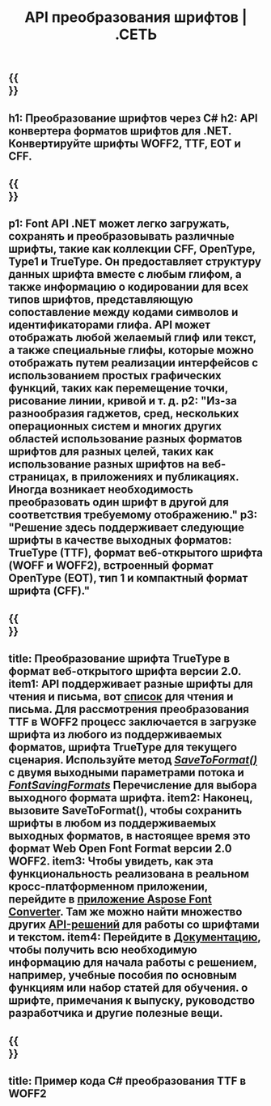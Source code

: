 ﻿---
translation: true
template: /_templates/conversion-net.md
title: API преобразования шрифтов | .СЕТЬ
url: /net/conversion/
description: Функция преобразования шрифтов. Преобразуйте различные шрифты, такие как CFF, EOT, WOFF, TTF и Type 1, с помощью нескольких строк кода C# через библиотеку .NET.
keywords: конвертер шрифтов .net, конвертер шрифтов net, обложка шрифта С#
family: font
platformtag: net
feature: conversion
---

{{<section banner>}}
---
h1: Преобразование шрифтов через C#
h2: API конвертера форматов шрифтов для .NET. Конвертируйте шрифты WOFF2, TTF, EOT и CFF.
---

{{<section overview>}}
---
p1: Font API .NET может легко загружать, сохранять и преобразовывать различные шрифты, такие как коллекции CFF, OpenType, Type1 и TrueType. Он предоставляет структуру данных шрифта вместе с любым глифом, а также информацию о кодировании для всех типов шрифтов, представляющую сопоставление между кодами символов и идентификаторами глифа. API может отображать любой желаемый глиф или текст, а также специальные глифы, которые можно отображать путем реализации интерфейсов с использованием простых графических функций, таких как перемещение точки, рисование линии, кривой и т. д.
p2: "Из-за разнообразия гаджетов, сред, нескольких операционных систем и многих других областей использование разных форматов шрифтов для разных целей, таких как использование разных шрифтов на веб-страницах, в приложениях и публикациях. Иногда возникает необходимость преобразовать один шрифт в другой для соответствия требуемому отображению."
p3: "Решение здесь поддерживает следующие шрифты в качестве выходных форматов: TrueType (TTF), формат веб-открытого шрифта (WOFF и WOFF2), встроенный формат OpenType (EOT), тип 1 и компактный формат шрифта (CFF)."
---

{{<section feature1>}}
---
title: Преобразование шрифта TrueType в формат веб-открытого шрифта версии 2.0.
item1: API поддерживает разные шрифты для чтения и письма, вот [список](https://docs.aspose.com/font/net/convert/#formats-supported-for-reading-andor-writing) для чтения и письма. Для рассмотрения преобразования TTF в WOFF2 процесс заключается в загрузке шрифта из любого из поддерживаемых форматов, шрифта TrueType для текущего сценария. Используйте метод [*SaveToFormat()*](https://reference.aspose.com/font/net/aspose.font/font/methods/savetoformat) с двумя выходными параметрами потока и [*FontSavingFormats*](https://reference.aspose.com/font/net/aspose.font/fontsavingformats) Перечисление для выбора выходного формата шрифта.
item2: Наконец, вызовите SaveToFormat(), чтобы сохранить шрифты в любом из поддерживаемых выходных форматов, в настоящее время это формат Web Open Font Format версии 2.0 WOFF2.
item3: Чтобы увидеть, как эта функциональность реализована в реальном кросс-платформенном приложении, перейдите в [приложение Aspose Font Converter](https://products.aspose.app/font/conversion). Там же можно найти множество других [API-решений](https://products.aspose.app/font/applications) для работы со шрифтами и текстом.
item4: Перейдите в [Документацию](https://docs.aspose.com/font/net/), чтобы получить всю необходимую информацию для начала работы с решением, например, учебные пособия по основным функциям или набор статей для обучения. о шрифте, примечания к выпуску, руководство разработчика и другие полезные вещи.
---

{{<section codeexample>}}
---
title: Пример кода C# преобразования TTF в WOFF2
---
